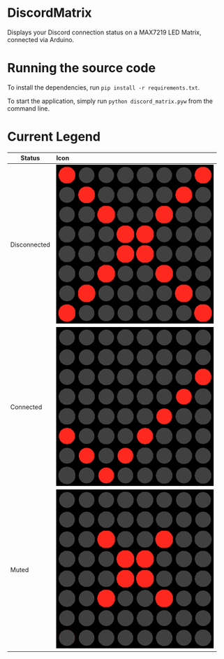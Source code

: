 # DiscordMatrix

Displays your Discord connection status on a MAX7219 LED Matrix, connected via Arduino.

# Running the source code

To install the dependencies, run `pip install -r requirements.txt`. 

To start the application, simply run `python discord_matrix.pyw` from the command line.

# Current Legend

| Status | Icon  |
| ------ | :---- |
| Disconnected | ![](./images/disconnected.png) |
| Connected | ![](./images/connected.png) |
| Muted |  ![](./images/muted.png) |
